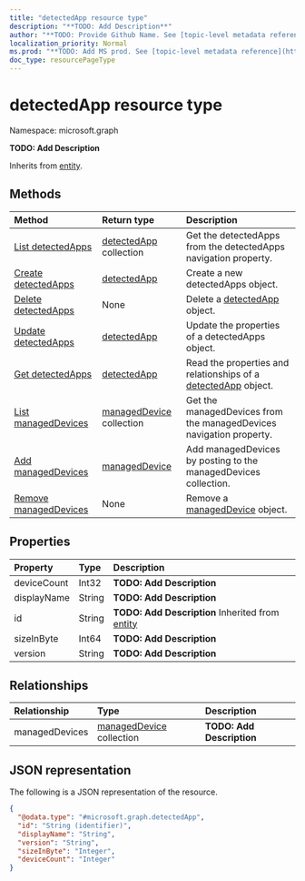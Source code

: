 ```yaml
---
title: "detectedApp resource type"
description: "**TODO: Add Description**"
author: "**TODO: Provide Github Name. See [topic-level metadata reference](https://msgo.azurewebsites.net/add/document/guidelines/metadata.html#topic-level-metadata)**"
localization_priority: Normal
ms.prod: "**TODO: Add MS prod. See [topic-level metadata reference](https://msgo.azurewebsites.net/add/document/guidelines/metadata.html#topic-level-metadata)**"
doc_type: resourcePageType
---
```


# detectedApp resource type


Namespace: microsoft.graph

**TODO: Add Description**


Inherits from [entity](../resources/entity.md).

## Methods
|Method|Return type|Description|
|:---|:---|:---|
|[List detectedApps](../api/intune-devicemanagement-list-detectedapps.md)|[detectedApp](../resources/intune-detectedapp.md) collection|Get the detectedApps from the detectedApps navigation property.|
|[Create detectedApps](../api/intune-devicemanagement-post-detectedapps.md)|[detectedApp](../resources/intune-detectedapp.md)|Create a new detectedApps object.|
|[Delete detectedApps](../api/intune-devicemanagement-delete-detectedapps.md)|None|Delete a [detectedApp](../resources/intune-detectedapp.md) object.|
|[Update detectedApps](../api/intune-devicemanagement-update-detectedapps.md)|[detectedApp](../resources/intune-detectedapp.md)|Update the properties of a detectedApps object.|
|[Get detectedApps](../api/intune-devicemanagement-get-detectedapp.md)|[detectedApp](../resources/intune-detectedapp.md)|Read the properties and relationships of a [detectedApp](../resources/intune-detectedapp.md) object.|
|[List managedDevices](../api/intune-detectedapp-list-manageddevices.md)|[managedDevice](../resources/intune-manageddevice.md) collection|Get the managedDevices from the managedDevices navigation property.|
|[Add managedDevices](../api/intune-detectedapp-post-manageddevices.md)|[managedDevice](../resources/intune-manageddevice.md)|Add managedDevices by posting to the managedDevices collection.|
|[Remove managedDevices](../api/intune-detectedapp-delete-manageddevices.md)|None|Remove a [managedDevice](../resources/intune-manageddevice.md) object.|

## Properties
|Property|Type|Description|
|:---|:---|:---|
|deviceCount|Int32|**TODO: Add Description**|
|displayName|String|**TODO: Add Description**|
|id|String|**TODO: Add Description** Inherited from [entity](../resources/entity.md)|
|sizeInByte|Int64|**TODO: Add Description**|
|version|String|**TODO: Add Description**|

## Relationships
|Relationship|Type|Description|
|:---|:---|:---|
|managedDevices|[managedDevice](../resources/intune-manageddevice.md) collection|**TODO: Add Description**|

## JSON representation
The following is a JSON representation of the resource.
<!-- {
  "blockType": "resource",
  "keyProperty": "id",
  "@odata.type": "microsoft.graph.detectedApp",
  "baseType": "microsoft.graph.entity",
  "openType": false
}
-->
``` json
{
  "@odata.type": "#microsoft.graph.detectedApp",
  "id": "String (identifier)",
  "displayName": "String",
  "version": "String",
  "sizeInByte": "Integer",
  "deviceCount": "Integer"
}
```

